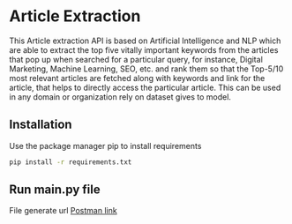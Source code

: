 # Article Extraction

This Article extraction API is based on Artificial Intelligence and NLP which are able to extract the top five vitally
important keywords from the articles that pop up when searched for a particular query, for instance, Digital Marketing, Machine Learning,
SEO, etc. and rank them so that the Top-5/10 most relevant articles are fetched along with keywords and link for the article, that helps to
directly access the particular article. This can be used in any domain or organization rely on dataset gives to model.

## Installation

Use the package manager pip to install requirements

```bash
pip install -r requirements.txt
```

## Run main.py file
File generate url [Postman link](http://127.0.0.1:5000/article_extractor)